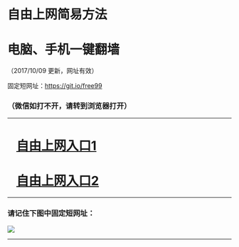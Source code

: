 ﻿# 自由上网简易方法

# 电脑、手机一键翻墙

（2017/10/09 更新，网址有效）

固定短网址：https://git.io/free99

### （微信如打不开，请转到浏览器打开）


***





# &nbsp;&nbsp; <a href="http://ft1933426996.fwq-tz-1001.info/fwqtz01.html?t=100900131269 " target="_blank">自由上网入口1</a>
# &nbsp;&nbsp; <a href="http://ft1593426407.fwq-tz-1002.info/fwqtz02.html?t=100900114888 " target="_blank">自由上网入口2</a>
***

### 请记住下图中固定短网址：

<img src="https://s3-us-west-2.amazonaws.com/fwq-1001/yjfq-20170905okok.png" /> 


***

